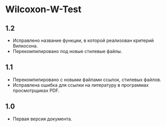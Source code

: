 # Wilcoxon-W-Test

## 1.2

* Исправлено название функции, в которой реализован критерий Вилкосона.
* Перекомпилировано под новые стилевые файлы.

## 1.1

* Перекомпилировано с новыми файлами ссылок, стилевых файлов.
* Исправлена ошибка для ссылки на литературу в программах просмотрщиках PDF.

## 1.0

* Первая версия документа.